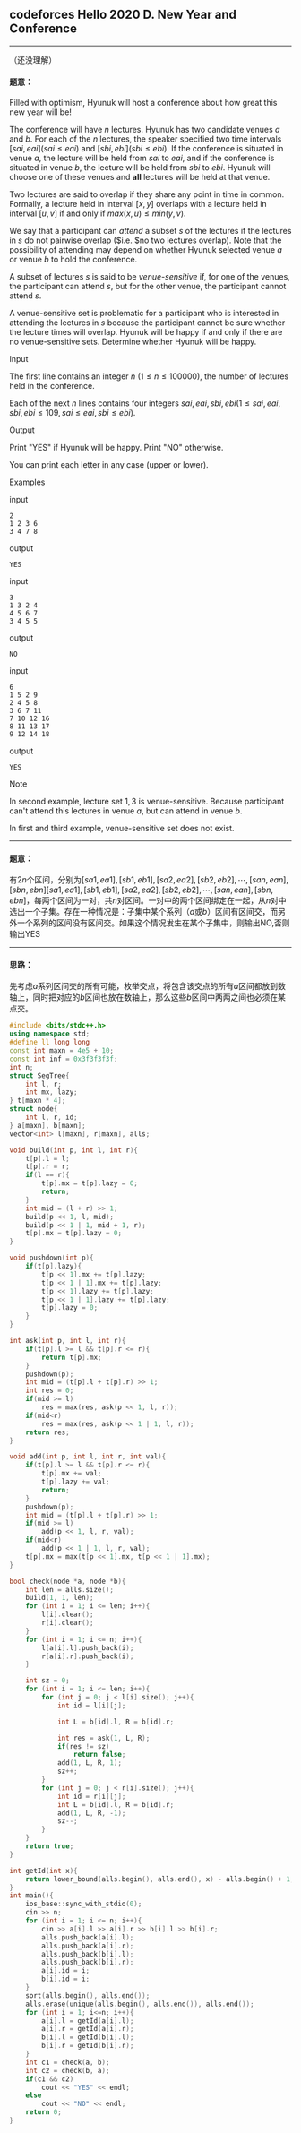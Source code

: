 ## codeforces Hello 2020 D. New Year and Conference

---

（还没理解）

#### 题意：

Filled with optimism, Hyunuk will host a conference about how great this new year will be!

The conference will have $n$ lectures. Hyunuk has two candidate venues $a$ and $b$. For each of the $n$ lectures, the speaker specified two time intervals $[sai,eai] (sai≤eai)$ and $[sbi,ebi] (sbi≤ebi)$. If the conference is situated in venue $a$, the lecture will be held from $sai$ to $eai$, and if the conference is situated in venue $b$, the lecture will be held from $sbi$ to $ebi$. Hyunuk will choose one of these venues and **all** lectures will be held at that venue.

Two lectures are said to overlap if they share any point in time in common. Formally, a lecture held in interval $[x,y]$ overlaps with a lecture held in interval $[u,v]$ if and only if $max(x,u)≤min(y,v)$.

We say that a participant can *attend* a subset $s$ of the lectures if the lectures in $s$ do not pairwise overlap ($i.e. $no two lectures overlap). Note that the possibility of attending may depend on whether Hyunuk selected venue $a$ or venue $b$ to hold the conference.

A subset of lectures $s$ is said to be *venue-sensitive* if, for one of the venues, the participant can attend $s$, but for the other venue, the participant cannot attend $s$.

A venue-sensitive set is problematic for a participant who is interested in attending the lectures in $s$ because the participant cannot be sure whether the lecture times will overlap. Hyunuk will be happy if and only if there are no venue-sensitive sets. Determine whether Hyunuk will be happy.

Input

The first line contains an integer $n$  ($1≤n≤100000$), the number of lectures held in the conference.

Each of the next $n$  lines contains four integers $sai, eai , sbi , ebi(1≤sai,eai,sbi,ebi≤109 , sai≤eai,sbi≤ebi).$

Output

Print "YES" if Hyunuk will be happy. Print "NO" otherwise.

You can print each letter in any case (upper or lower).

Examples

input

```
2
1 2 3 6
3 4 7 8
```

output

```
YES
```

input

```
3
1 3 2 4
4 5 6 7
3 4 5 5
```

output

```
NO
```

input

```
6
1 5 2 9
2 4 5 8
3 6 7 11
7 10 12 16
8 11 13 17
9 12 14 18
```

output

```
YES
```

Note

In second example, lecture set ${1,3}$ is venue-sensitive. Because participant can't attend this lectures in venue $a$, but can attend in venue $b$.

In first and third example, venue-sensitive set does not exist.



---

#### 题意：

有$2n$个区间，分别为$[sa1,ea1],[sb1,eb1],[sa2,ea2],[sb2,eb2],⋯,[san,ean],[sbn,ebn][sa1,ea1],[sb1,eb1],[sa2,ea2],[sb2,eb2],⋯,[san,ean],[sbn,ebn]$，每两个区间为一对，共$n$对区间。一对中的两个区间绑定在一起，从$n$对中选出一个子集。存在一种情况是：子集中某个系列（$a$或$b$）区间有区间交，而另外一个系列的区间没有区间交。如果这个情况发生在某个子集中，则输出NO,否则输出YES



---

#### 思路：

先考虑$a$系列区间交的所有可能，枚举交点，将包含该交点的所有$a$区间都放到数轴上，同时把对应的$b$区间也放在数轴上，那么这些$b$区间中两两之间也必须在某点交。



```cpp
#include <bits/stdc++.h>
using namespace std;
#define ll long long
const int maxn = 4e5 + 10;
const int inf = 0x3f3f3f3f;
int n;
struct SegTree{
    int l, r;
    int mx, lazy;
} t[maxn * 4];
struct node{
    int l, r, id;
} a[maxn], b[maxn];
vector<int> l[maxn], r[maxn], alls;

void build(int p, int l, int r){
    t[p].l = l;
    t[p].r = r;
    if(l == r){
        t[p].mx = t[p].lazy = 0;
        return;
    }
    int mid = (l + r) >> 1;
    build(p << 1, l, mid);
    build(p << 1 | 1, mid + 1, r);
    t[p].mx = t[p].lazy = 0;
}

void pushdown(int p){
    if(t[p].lazy){
        t[p << 1].mx += t[p].lazy;
        t[p << 1 | 1].mx += t[p].lazy;
        t[p << 1].lazy += t[p].lazy;
        t[p << 1 | 1].lazy += t[p].lazy;
        t[p].lazy = 0;
    }
}

int ask(int p, int l, int r){
    if(t[p].l >= l && t[p].r <= r){
        return t[p].mx;
    }
    pushdown(p);
    int mid = (t[p].l + t[p].r) >> 1;
    int res = 0;
    if(mid >= l)
        res = max(res, ask(p << 1, l, r));
    if(mid<r)
        res = max(res, ask(p << 1 | 1, l, r));
    return res;
}

void add(int p, int l, int r, int val){
    if(t[p].l >= l && t[p].r <= r){
        t[p].mx += val;
        t[p].lazy += val;
        return;
    }
    pushdown(p);
    int mid = (t[p].l + t[p].r) >> 1;
    if(mid >= l)
        add(p << 1, l, r, val);
    if(mid<r)
        add(p << 1 | 1, l, r, val);
    t[p].mx = max(t[p << 1].mx, t[p << 1 | 1].mx);
}

bool check(node *a, node *b){
    int len = alls.size();
    build(1, 1, len);
    for (int i = 1; i <= len; i++){
        l[i].clear();
        r[i].clear();
    }
    for (int i = 1; i <= n; i++){
        l[a[i].l].push_back(i);
        r[a[i].r].push_back(i);
    }

    int sz = 0;
    for (int i = 1; i <= len; i++){
        for (int j = 0; j < l[i].size(); j++){
            int id = l[i][j];

            int L = b[id].l, R = b[id].r;

            int res = ask(1, L, R);
            if(res != sz)
                return false;
            add(1, L, R, 1);
            sz++;
        }
        for (int j = 0; j < r[i].size(); j++){
            int id = r[i][j];
            int L = b[id].l, R = b[id].r;
            add(1, L, R, -1);
            sz--;
        }
    }
    return true;
}

int getId(int x){
    return lower_bound(alls.begin(), alls.end(), x) - alls.begin() + 1;
}
int main(){
    ios_base::sync_with_stdio(0);
    cin >> n;
    for (int i = 1; i <= n; i++){
        cin >> a[i].l >> a[i].r >> b[i].l >> b[i].r;
        alls.push_back(a[i].l);
        alls.push_back(a[i].r);
        alls.push_back(b[i].l);
        alls.push_back(b[i].r);
        a[i].id = i;
        b[i].id = i;
    }
    sort(alls.begin(), alls.end());
    alls.erase(unique(alls.begin(), alls.end()), alls.end());
    for (int i = 1; i<=n; i++){
        a[i].l = getId(a[i].l);
        a[i].r = getId(a[i].r);
        b[i].l = getId(b[i].l);
        b[i].r = getId(b[i].r);
    }
    int c1 = check(a, b);
    int c2 = check(b, a);
    if(c1 && c2)
        cout << "YES" << endl;
    else
        cout << "NO" << endl;
    return 0;
}
```


